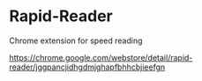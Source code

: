 Rapid-Reader
============

Chrome extension for speed reading

https://chrome.google.com/webstore/detail/rapid-reader/jggpancjidhgdmjghapfbhhcbjieefgn
